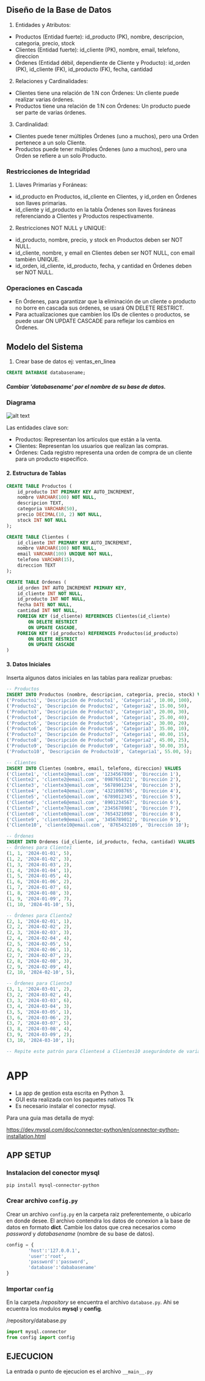 ## Diseño de la Base de Datos

1. Entidades y Atributos:

- Productos (Entidad fuerte):
id_producto (PK), nombre, descripcion, categoria, precio, stock
- Clientes (Entidad fuerte):
id_cliente (PK), nombre, email, telefono, direccion
- Órdenes (Entidad débil, dependiente de Cliente y Producto):
id_orden (PK), id_cliente (FK), id_producto (FK), fecha, cantidad


2. Relaciones y Cardinalidades:

- Clientes tiene una relación de 1:N con Órdenes: Un cliente puede realizar varias órdenes.
- Productos tiene una relación de 1:N con Órdenes: Un producto puede ser parte de varias órdenes.
3. Cardinalidad:

- Clientes puede tener múltiples Órdenes (uno a muchos), pero una Orden pertenece a un solo Cliente.
- Productos puede tener múltiples Órdenes (uno a muchos), pero una Orden se refiere a un solo Producto.

### Restricciones de Integridad
1. Llaves Primarias y Foráneas:

- id_producto en Productos, id_cliente en Clientes, y id_orden en Órdenes son llaves primarias.
- id_cliente y id_producto en la tabla Órdenes son llaves foráneas referenciando a Clientes y Productos respectivamente.
2. Restricciones NOT NULL y UNIQUE:

- id_producto, nombre, precio, y stock en Productos deben ser NOT NULL.
- id_cliente, nombre, y email en Clientes deben ser NOT NULL, con email también UNIQUE.
- id_orden, id_cliente, id_producto, fecha, y cantidad en Órdenes deben ser NOT NULL.

### Operaciones en Cascada
- En Órdenes, para garantizar que la eliminación de un cliente o producto no borre en cascada sus órdenes, se usará ON DELETE RESTRICT.
- Para actualizaciones que cambien los IDs de clientes o productos, se puede usar ON UPDATE CASCADE para reflejar los cambios en Órdenes.

## Modelo del Sistema

1. Crear base de datos ej: ventas_en_linea

```sql
CREATE DATABASE databasename;
```
##### Cambiar 'databasename' por el nombre de su base de datos.

### Diagrama
![alt text](https://github.com/DarioColetto/ProyectoFinalBDDD/blob/main/SQL/diagrama.png)

Las entidades clave son:

- Productos: Representan los artículos que están a la venta.
- Clientes: Representan los usuarios que realizan las compras.
- Órdenes: Cada registro representa una orden de compra de un cliente para un producto específico.


#### 2. Estructura de Tablas
```sql
CREATE TABLE Productos (
    id_producto INT PRIMARY KEY AUTO_INCREMENT,
    nombre VARCHAR(100) NOT NULL,
    descripcion TEXT,
    categoria VARCHAR(50),
    precio DECIMAL(10, 2) NOT NULL,
    stock INT NOT NULL
);

CREATE TABLE Clientes (
    id_cliente INT PRIMARY KEY AUTO_INCREMENT,
    nombre VARCHAR(100) NOT NULL,
    email VARCHAR(100) UNIQUE NOT NULL,
    telefono VARCHAR(15),
    direccion TEXT
);

CREATE TABLE Ordenes (
    id_orden INT AUTO_INCREMENT PRIMARY KEY,
    id_cliente INT NOT NULL,
    id_producto INT NOT NULL,
    fecha DATE NOT NULL,
    cantidad INT NOT NULL,
    FOREIGN KEY (id_cliente) REFERENCES Clientes(id_cliente)
        ON DELETE RESTRICT
        ON UPDATE CASCADE,
    FOREIGN KEY (id_producto) REFERENCES Productos(id_producto)
        ON DELETE RESTRICT
        ON UPDATE CASCADE
)

```

#### 3. Datos Iniciales
Inserta algunos datos iniciales en las tablas para realizar pruebas:

```sql
-- Productos
INSERT INTO Productos (nombre, descripcion, categoria, precio, stock) VALUES
('Producto1', 'Descripción de Producto1', 'Categoria1', 10.00, 100),
('Producto2', 'Descripción de Producto2', 'Categoria2', 15.00, 50),
('Producto3', 'Descripción de Producto3', 'Categoria3', 20.00, 30),
('Producto4', 'Descripción de Producto4', 'Categoria1', 25.00, 40),
('Producto5', 'Descripción de Producto5', 'Categoria2', 30.00, 20),
('Producto6', 'Descripción de Producto6', 'Categoria3', 35.00, 10),
('Producto7', 'Descripción de Producto7', 'Categoria1', 40.00, 15),
('Producto8', 'Descripción de Producto8', 'Categoria2', 45.00, 25),
('Producto9', 'Descripción de Producto9', 'Categoria3', 50.00, 35),
('Producto10', 'Descripción de Producto10', 'Categoria1', 55.00, 5);

-- Clientes
INSERT INTO Clientes (nombre, email, telefono, direccion) VALUES
('Cliente1', 'cliente1@email.com', '1234567890', 'Dirección 1'),
('Cliente2', 'cliente2@email.com', '0987654321', 'Dirección 2'),
('Cliente3', 'cliente3@email.com', '5678901234', 'Dirección 3'),
('Cliente4', 'cliente4@email.com', '4321098765', 'Dirección 4'),
('Cliente5', 'cliente5@email.com', '6789012345', 'Dirección 5'),
('Cliente6', 'cliente6@email.com', '8901234567', 'Dirección 6'),
('Cliente7', 'cliente7@email.com', '2345678901', 'Dirección 7'),
('Cliente8', 'cliente8@email.com', '7654321098', 'Dirección 8'),
('Cliente9', 'cliente9@email.com', '3456789012', 'Dirección 9'),
('Cliente10', 'cliente10@email.com', '8765432109', 'Dirección 10');

-- Órdenes
INSERT INTO Ordenes (id_cliente, id_producto, fecha, cantidad) VALUES
-- Órdenes para Cliente1
(1, 1, '2024-01-01', 5),
(1, 2, '2024-01-02', 3),
(1, 3, '2024-01-03', 2),
(1, 4, '2024-01-04', 1),
(1, 5, '2024-01-05', 4),
(1, 6, '2024-01-06', 2),
(1, 7, '2024-01-07', 6),
(1, 8, '2024-01-08', 3),
(1, 9, '2024-01-09', 7),
(1, 10, '2024-01-10', 5),

-- Órdenes para Cliente2
(2, 1, '2024-02-01', 1),
(2, 2, '2024-02-02', 2),
(2, 3, '2024-02-03', 3),
(2, 4, '2024-02-04', 4),
(2, 5, '2024-02-05', 5),
(2, 6, '2024-02-06', 1),
(2, 7, '2024-02-07', 2),
(2, 8, '2024-02-08', 3),
(2, 9, '2024-02-09', 4),
(2, 10, '2024-02-10', 5),

-- Órdenes para Cliente3
(3, 1, '2024-03-01', 2),
(3, 2, '2024-03-02', 4),
(3, 3, '2024-03-03', 6),
(3, 4, '2024-03-04', 3),
(3, 5, '2024-03-05', 1),
(3, 6, '2024-03-06', 2),
(3, 7, '2024-03-07', 5),
(3, 8, '2024-03-08', 4),
(3, 9, '2024-03-09', 2),
(3, 10, '2024-03-10', 1);

-- Repite este patrón para Clientes4 a Clientes10 asegurándote de variar fechas, productos y cantidades.

```

# APP

- La app de gestion esta escrita en Python 3. 
- GUI esta realizada con los paquetes nativos Tk
- Es necesario instalar el conector mysql.

Para una guia mas detalla de myql:

https://dev.mysql.com/doc/connector-python/en/connector-python-installation.html

## APP SETUP

### Instalacion del conector mysql

```
pip install mysql-connector-python
```

### Crear archivo `config.py`

Crear un archivo `config.py` en la carpeta raiz preferentemente, o ubicarlo en donde desee. El archivo contendra los datos de conexion a la base de datos en formato **dict**. 
Cambie los datos que crea necesarios como *password* y *databasename* (nombre de su base de datos).

```python
config = {
        'host':'127.0.0.1',
        'user':'root',
        'password':'password',
        'database':'dababasename'
}
```

### Importar `config`
En la carpeta */repository* se encuentra el archivo `database.py`.
Ahi se ecuentra los modulos **mysql** y **config**.

/repository/database.py
```python
import mysql.connector
from config import config
```

## EJECUCION

La entrada o punto de ejecucion es el archivo `__main__.py`
